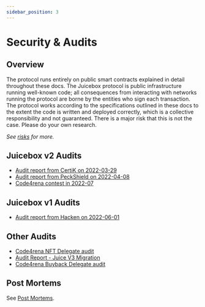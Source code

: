 ```yaml
---
sidebar_position: 3
---
```


# Security & Audits

## Overview

The protocol runs entirely on public smart contracts explained in detail throughout these docs. The Juicebox protocol is public infrastructure running well-known code; all consequences from interacting with networks running the protocol are borne by the entities who sign each transaction. The protocol works according to the specifications outlined in these docs to the extent the code is written and deployed correctly, which is a collective responsibility and not guaranteed. There is a major risk that this is not the case. Please do your own research.

*See [risks](/docs/v4/deprecated/v3/learn/risks.md) for more.*

## Juicebox v2 Audits

* [Audit report from CertiK on 2022-03-29](/pdf/certik-audit-report.pdf)
* [Audit report from PeckShield on 2022-04-08](/pdf/peckshield-audit-report.pdf)
* [Code4rena contest in 2022-07](https://code4rena.com/contests/2022-07-juicebox-v2-contest)

## Juicebox v1 Audits

* [Audit report from Hacken on 2022-06-01](https://github.com/People-DAO/Audit-Reports/blob/main/1_%5BJuice%20Protocol_06012022%5DAudit_Report.pdf)

## Other Audits

* [Code4rena NFT Delegate audit](https://code4rena.com/reports/2022-10-juicebox/README.md)
* [Audit Report - Juice V3 Migration](https://hackmd.io/@berndartmueller/2023-01-juice-v3-migration)
* [Code4rena Buyback Delegate audit](https://code4rena.com/reports/2023-05-juicebox)

## Post Mortems

See [Post Mortems](https://docs.juicebox.money/v4/deprecated/resources/post-mortem/2021-08-18/).

